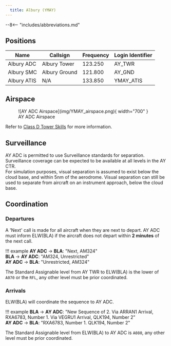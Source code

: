 ```yaml
---
  title: Albury (YMAY)
---
```


--8<-- "includes/abbreviations.md"

## Positions
| Name | Callsign | Frequency | Login Identifier |
| ---- | -------- | --------- | ---------------- |
| Albury ADC | Albury Tower | 123.250 | AY_TWR |
| Albury SMC | Albury Ground | 121.800 | AY_GND |
| Albury ATIS | N/A | 133.850 | YMAY_ATIS |

## Airspace
<figure markdown>
![AY ADC Airspace](img/YMAY_airspace.png){ width="700" }
  <figcaption>AY ADC Airspace</figcaption>
</figure>

Refer to [Class D Tower Skills](../../controller-skills/classdtwr) for more information.

## Surveillance
AY ADC is permitted to use Surveillance standards for separation. Surveillance coverage can be expected to be available at all levels in the AY CTR.  
For simulation purposes, visual separation is assumed to exist below the cloud base, and within 5nm of the aerodrome. Visual separation can still be used to separate from aircraft on an instrument approach, below the cloud base.

## Coordination
### Departures
A 'Next' call is made for all aircraft when they are next to depart. AY ADC must inform ELW(BLA) if the aircraft does not depart within **2 minutes** of the next call.

!!! example
    <span class="hotline">**AY ADC** -> **BLA**</span>: "Next, AM324"  
    <span class="hotline">**BLA** -> **AY ADC**</span>: "AM324, Unrestricted"  
    <span class="hotline">**AY ADC** -> **BLA**</span>: "Unrestricted, AM324"

The Standard Assignable level from AY TWR to ELW(BLA) is the lower of `A070` or the `RFL`, any other level must be prior coordinated.
### Arrivals
ELW(BLA) will coordinate the sequence to AY ADC.

!!! example
    <span class="coldline">**BLA** -> **AY ADC**</span>: "New Sequence of 2. Via ARRAN1 Arrival, RXA6783, Number 1. Via VEGRU1 Arrival, QLK194, Number 2”  
    <span class="coldline">**AY ADC** -> **BLA**</span>: "RXA6783, Number 1. QLK194, Number 2"  

The Standard Assignable level from ELW(BLA) to AY ADC is `A080`, any other level must be prior coordinated.